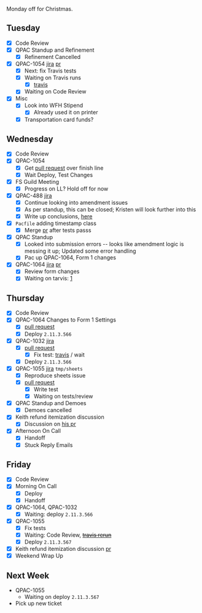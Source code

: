 Monday off for Christmas.

## Tuesday
- [x] Code Review
- [x] QPAC Standup and Refinement
	- [x] Refinement Cancelled
- [x] QPAC-1054 [jira](https://quorumanalytics.atlassian.net/browse/QPAC-1054) [pr](https://github.com/QuorumUS/quorum-site/pull/28070)
	- [x] Next: fix Travis tests
	- [x] Waiting on Travis runs
		- [x] [travis](https://app.travis-ci.com/github/QuorumUS/quorum-site/builds/259208324)
	- [x] Waiting on Code Review
- [x] Misc
	- [x] Look into WFH Stipend
		- [x] Already used it on printer
	- [x] Transportation card funds?

## Wednesday
- [x] Code Review
- [x] QPAC-1054
	- [x] Get [pull request](https://github.com/QuorumUS/quorum-site/pull/28070) over finish line
	- [x] Wait Deploy, Test Changes
- [x] FS Guild Meeting
	- [x] Progress on LL? Hold off for now
- [x] QPAC-488 [jira](https://quorumanalytics.atlassian.net/browse/QPAC-488)
	- [x] Continue looking into amendment issues
	- [x] As per standup, this can be closed; Kristen will look further into this
	- [x] Write up conclusions, [here](https://quorumanalytics.atlassian.net/browse/QPAC-488?focusedCommentId=248811)
- [x] `Pacfile` adding timestamp class
	- [x] Merge [pr](https://github.com/QuorumUS/quorum-site/pull/28120) after tests passs
- [x] QPAC Standup
	- [x] Looked into submission errors -- looks like amendment logic is messing it up; Updated some error handling
	- [x] Pac up QPAC-1064, Form 1 changes
- [x] QPAC-1064 [jira](https://quorumanalytics.atlassian.net/browse/QPAC-1064) [pr](https://github.com/QuorumUS/quorum-site/pull/28126)
	- [x] Review form changes
	- [x] Waiting on tarvis: [1](https://app.travis-ci.com/github/QuorumUS/quorum-site/builds/259234314)

## Thursday
- [x] Code Review
- [x] QPAC-1064 Changes to Form 1 Settings
	- [x] [pull request](https://github.com/QuorumUS/quorum-site/pull/28126)
	- [x] Deploy `2.11.3.566`
- [x] QPAC-1032 [jira](https://quorumanalytics.atlassian.net/browse/QPAC-1032)
	- [x] [pull request](https://github.com/QuorumUS/quorum-site/pull/28135)
		- [x] Fix test: [travis](https://app.travis-ci.com/github/QuorumUS/quorum-site/jobs/592214819) / wait
	- [x] Deploy `2.11.3.566`
- [x] QPAC-1055 [jira](https://quorumanalytics.atlassian.net/browse/QPAC-1055) `tmp/sheets`
	- [x] Reproduce sheets issue
	- [x] [pull request](https://github.com/QuorumUS/quorum-site/pull/28140)
		- [x] Write test
		- [x] Waiting on tests/review
- [x] QPAC Standup and Demoes
	- [x] Demoes cancelled
- [x] Keith refund itemization discussion
	- [x] Discussion on [his pr](https://github.com/QuorumUS/quorum-site/pull/28138)
- [x] Afternoon On Call
	- [x] Handoff
	- [x] Stuck Reply Emails

## Friday
- [x] Code Review
- [x] Morning On Call
	- [x] Deploy
	- [x] Handoff
- [x] QPAC-1064, QPAC-1032
	- [x] Waiting: deploy `2.11.3.566`
- [x] QPAC-1055
	- [x] Fix tests
	- [x] Waiting: Code Review, ~~[travis rerun](https://app.travis-ci.com/github/QuorumUS/quorum-site/jobs/592228210)~~
	- [x] Deploy `2.11.3.567`
- [x] Keith refund itemization discussion [pr](https://github.com/QuorumUS/quorum-site/pull/28138)
- [x] Weekend Wrap Up

## Next Week
- QPAC-1055
	- Waiting on deploy `2.11.3.567`
- Pick up new ticket